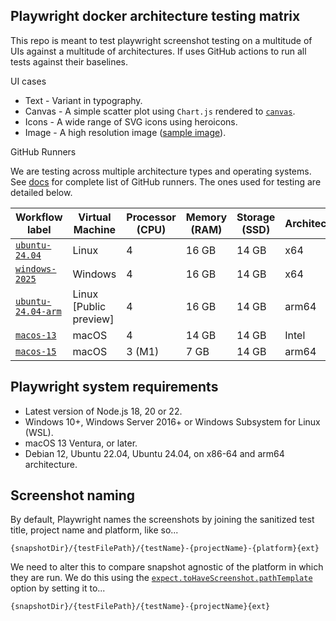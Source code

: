 ## Playwright docker architecture testing matrix

This repo is meant to test playwright screenshot testing on a multitude of UIs against a multitude of architectures. If uses GitHub actions to run all tests against their baselines.

UI cases
- Text - Variant in typography.
- Canvas - A simple scatter plot using `Chart.js` rendered to [`canvas`]().
- Icons - A wide range of SVG icons using heroicons.
- Image - A high resolution image ([sample image]()).

GitHub Runners

We are testing across multiple architecture types and operating systems. See [docs](https://docs.github.com/en/actions/using-github-hosted-runners/using-github-hosted-runners/about-github-hosted-runners#standard-github-hosted-runners-for-public-repositories) for complete list of GitHub runners. The ones used for testing are detailed below.

Workflow label | Virtual Machine | Processor (CPU) | Memory (RAM) | Storage (SSD) | Architecture
-- | -- | -- | -- | -- | --
[`ubuntu-24.04`](https://github.com/actions/runner-images/blob/main/images/ubuntu/Ubuntu2404-Readme.md) | Linux | 4 | 16 GB | 14 GB | x64
[`windows-2025`](https://github.com/actions/runner-images/blob/main/images/windows/Windows2025-Readme.md) | Windows | 4 | 16 GB | 14 GB | x64
[`ubuntu-24.04-arm`](https://github.com/actions/partner-runner-images/blob/main/images/arm-ubuntu-24-image.md) | Linux [Public preview] | 4 | 16 GB | 14 GB | arm64
[`macos-13`](https://github.com/actions/runner-images/blob/main/images/macos/macos-13-Readme.md) | macOS | 4 | 14 GB | 14 GB | Intel
[`macos-15`](https://github.com/actions/runner-images/blob/main/images/macos/macos-15-Readme.md) | macOS | 3 (M1) | 7 GB | 14 GB | arm64


## Playwright system requirements
- Latest version of Node.js 18, 20 or 22.
- Windows 10+, Windows Server 2016+ or Windows Subsystem for Linux (WSL).
- macOS 13 Ventura, or later.
- Debian 12, Ubuntu 22.04, Ubuntu 24.04, on x86-64 and arm64 architecture.

## Screenshot naming

By default, Playwright names the screenshots by joining the sanitized test title, project name and platform, like so...

```
{snapshotDir}/{testFilePath}/{testName}-{projectName}-{platform}{ext}
```

We need to alter this to compare snapshot agnostic of the platform in which they are run. We do this using the [`expect.toHaveScreenshot.pathTemplate`](https://playwright.dev/docs/api/class-testconfig#test-config-snapshot-path-template) option by setting it to...

```
{snapshotDir}/{testFilePath}/{testName}-{projectName}{ext}
```
